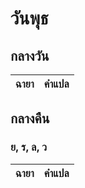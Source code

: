 # วันพุธ

## กลางวัน

| ฉายา | คำแปล |
| --- | --- |

## กลางคืน
### ย, ร, ล, ว

| ฉายา | คำแปล |
| --- | --- |
